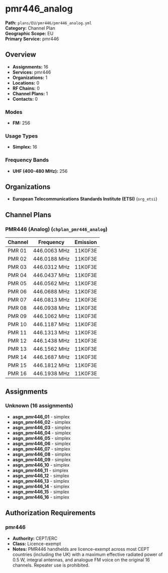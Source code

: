 # pmr446_analog

**Path:** `plans/EU/pmr446/pmr446_analog.yml`  
**Category:** Channel Plan  
**Geographic Scope:** EU  
**Primary Service:** pmr446  

## Overview

- **Assignments:** 16
- **Services:** pmr446
- **Organizations:** 1
- **Locations:** 0
- **RF Chains:** 0
- **Channel Plans:** 1
- **Contacts:** 0

### Modes
- **FM:** 256

### Usage Types
- **Simplex:** 16

### Frequency Bands
- **UHF (400-480 MHz):** 256

## Organizations

- **European Telecommunications Standards Institute (ETSI)** (`org_etsi`)

## Channel Plans

### PMR446 (Analog) (`chplan_pmr446_analog`)

| Channel | Frequency | Emission |
|---------|-----------|----------|
| PMR 01 | 446.0063 MHz | 11K0F3E |
| PMR 02 | 446.0188 MHz | 11K0F3E |
| PMR 03 | 446.0312 MHz | 11K0F3E |
| PMR 04 | 446.0437 MHz | 11K0F3E |
| PMR 05 | 446.0562 MHz | 11K0F3E |
| PMR 06 | 446.0688 MHz | 11K0F3E |
| PMR 07 | 446.0813 MHz | 11K0F3E |
| PMR 08 | 446.0938 MHz | 11K0F3E |
| PMR 09 | 446.1062 MHz | 11K0F3E |
| PMR 10 | 446.1187 MHz | 11K0F3E |
| PMR 11 | 446.1313 MHz | 11K0F3E |
| PMR 12 | 446.1438 MHz | 11K0F3E |
| PMR 13 | 446.1562 MHz | 11K0F3E |
| PMR 14 | 446.1687 MHz | 11K0F3E |
| PMR 15 | 446.1812 MHz | 11K0F3E |
| PMR 16 | 446.1938 MHz | 11K0F3E |

## Assignments

### Unknown (16 assignments)

- **asgn_pmr446_01** - simplex
- **asgn_pmr446_02** - simplex
- **asgn_pmr446_03** - simplex
- **asgn_pmr446_04** - simplex
- **asgn_pmr446_05** - simplex
- **asgn_pmr446_06** - simplex
- **asgn_pmr446_07** - simplex
- **asgn_pmr446_08** - simplex
- **asgn_pmr446_09** - simplex
- **asgn_pmr446_10** - simplex
- **asgn_pmr446_11** - simplex
- **asgn_pmr446_12** - simplex
- **asgn_pmr446_13** - simplex
- **asgn_pmr446_14** - simplex
- **asgn_pmr446_15** - simplex
- **asgn_pmr446_16** - simplex

## Authorization Requirements

### pmr446
- **Authority:** CEPT/ERC
- **Class:** Licence-exempt
- **Notes:** PMR446 handhelds are licence-exempt across most CEPT countries (including the UK) with
a maximum effective radiated power of 0.5 W, integral antennas, and analogue FM
voice on the original 16 channels. Repeater use is prohibited.

